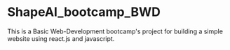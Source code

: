 # ShapeAI_bootcamp_BWD
This is a Basic Web-Development bootcamp's project for building a simple website using react.js and javascript.
